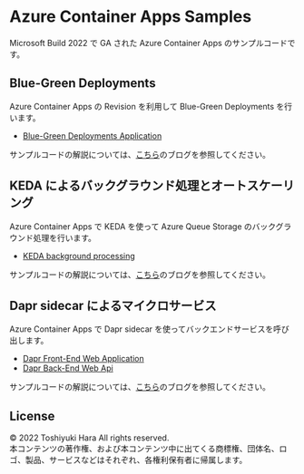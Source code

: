 # Azure Container Apps Samples
Microsoft Build 2022 で GA された Azure Container Apps のサンプルコードです。

## Blue-Green Deployments
Azure Container Apps の Revision を利用して Blue-Green Deployments を行います。

- [Blue-Green Deployments Application](https://github.com/thara0402/dapr-frontend)

サンプルコードの解説については、[こちら](https://gooner.hateblo.jp/entry/2022/05/27/092220)のブログを参照してください。

## KEDA によるバックグラウンド処理とオートスケーリング
Azure Container Apps で KEDA を使って Azure Queue Storage のバックグラウンド処理を行います。

- [KEDA background processing](https://github.com/thara0402/keda-worker)

サンプルコードの解説については、[こちら](https://gooner.hateblo.jp/entry/2021/11/17/120356)のブログを参照してください。

## Dapr sidecar によるマイクロサービス
Azure Container Apps で Dapr sidecar を使ってバックエンドサービスを呼び出します。

- [Dapr Front-End Web Application](https://github.com/thara0402/dapr-frontend)
- [Dapr Back-End Web Api](https://github.com/thara0402/dapr-backend)

サンプルコードの解説については、[こちら](https://gooner.hateblo.jp/entry/2021/11/13/155331)のブログを参照してください。

## License
© 2022 Toshiyuki Hara All rights reserved.  
本コンテンツの著作権、および本コンテンツ中に出てくる商標権、団体名、ロゴ、製品、サービスなどはそれぞれ、各権利保有者に帰属します。
